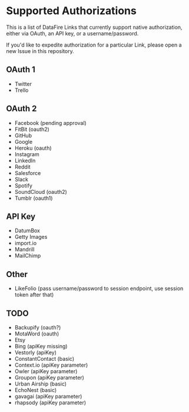 # Supported Authorizations
This is a list of DataFire Links that currently support native authorization, either via OAuth, an API key, or a username/password.

If you'd like to expedite authorization for a particular Link, please open a new Issue in this repository.

## OAuth 1
* Twitter
* Trello

## OAuth 2
* Facebook (pending approval)
* FitBit (oauth2)
* GitHub
* Google
* Heroku (oauth)
* Instagram
* LinkedIn
* Reddit
* Salesforce
* Slack
* Spotify
* SoundCloud (oauth2)
* Tumblr (oauth1)

## API Key
* DatumBox
* Getty Images
* import.io
* Mandrill
* MailChimp


## Other
* LikeFolio (pass username/password to session endpoint, use session token after that)

## TODO
* Backupify (oauth?)
* MotaWord (oauth)
* Etsy
* Bing (apiKey missing)
* Vestorly (apiKey)
* ConstantContact (basic)
* Context.io (apiKey parameter)
* Owler (apiKey parameter)
* Groupon (apiKey parameter)
* Urban Airship (basic)
* EchoNest (basic)
* gavagai (apiKey parameter)
* rhapsody (apiKey parameter)
